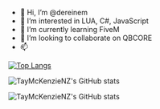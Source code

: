 - 👋 Hi, I’m @dereinem
- 👀 I’m interested in LUA, C#, JavaScript
- 🌱 I’m currently learning FiveM
- 💞️ I’m looking to collaborate on QBCORE
- 📫 

<!---
dereinem/dereinem is a ✨ special ✨ repository because its `README.md` (this file) appears on your GitHub profile.
You can click the Preview link to take a look at your changes.
--->


[![Top Langs](https://github-readme-stats.vercel.app/api/top-langs?username=dereinem&show_icons=true&locale=en&layout=compact)](https://github.com/dereinem/github-readme-stats)

![TayMcKenzieNZ's GitHub stats](https://github-readme-stats.vercel.app/api?username=dereinem&show_icons=true&locale=de)

![TayMcKenzieNZ's GitHub stats](https://github-readme-streak-stats.herokuapp.com/?user=taymckenzienz&locale=de)
